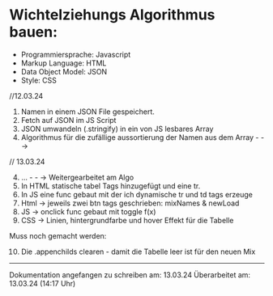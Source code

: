 # Wichtelziehungs Algorithmus bauen:


- Programmiersprache: Javascript
- Markup Language: HTML
- Data Object Model: JSON
- Style: CSS

//12.03.24

1. Namen in einem JSON File gespeichert.
2. Fetch auf JSON im JS Script
3. JSON umwandeln (.stringify) in ein von JS lesbares Array
4. Algorithmus für die zufällige aussortierung der Namen aus dem Array - - ->


// 13.03.24

4. ... - - -> Weitergearbeitet am Algo
5. In HTML statische tabel Tags hinzugefügt und eine tr.
6. In JS eine func gebaut mit der ich dynamische tr und td tags erzeuge
7. Html -> jeweils zwei btn tags geschrieben: mixNames & newLoad
8. JS -> onclick func gebaut mit toggle f(x)
9. CSS -> Linien, hintergrundfarbe und hover Effekt für die Tabelle

Muss noch gemacht werden: 

10. Die .appenchilds clearen - damit die Tabelle leer ist für den neuen Mix

----

Dokumentation angefangen zu schreiben am: 13.03.24
Überarbeitet am: 13.03.24 (14:17 Uhr)
